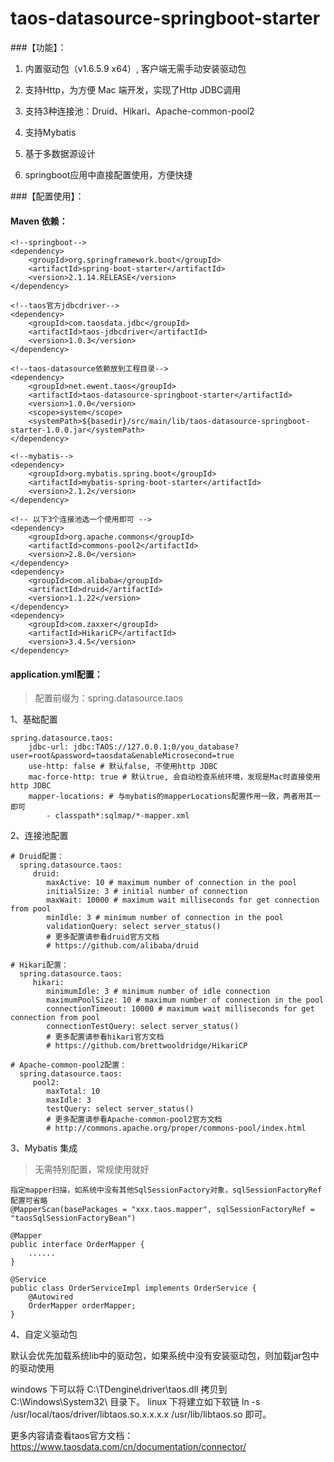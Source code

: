 # taos-datasource-springboot-starter

###【功能】：

1. 内置驱动包（v1.6.5.9 x64）, 客户端无需手动安装驱动包

2. 支持Http，为方便 Mac 端开发，实现了Http JDBC调用

3. 支持3种连接池：Druid、Hikari、Apache-common-pool2

4. 支持Mybatis

5. 基于多数据源设计

6. springboot应用中直接配置使用，方便快捷

###【配置使用】：

#### Maven 依赖：
```
<!--springboot-->
<dependency>
    <groupId>org.springframework.boot</groupId>
    <artifactId>spring-boot-starter</artifactId>
    <version>2.1.14.RELEASE</version>
</dependency>

<!--taos官方jdbcdriver-->
<dependency>
    <groupId>com.taosdata.jdbc</groupId>
    <artifactId>taos-jdbcdriver</artifactId>
    <version>1.0.3</version>
</dependency>

<!--taos-datasource依赖放到工程目录-->
<dependency>
    <groupId>net.ewent.taos</groupId>
    <artifactId>taos-datasource-springboot-starter</artifactId>
    <version>1.0.0</version>
    <scope>system</scope>
    <systemPath>${basedir}/src/main/lib/taos-datasource-springboot-starter-1.0.0.jar</systemPath>
</dependency>

<!--mybatis-->
<dependency>
    <groupId>org.mybatis.spring.boot</groupId>
    <artifactId>mybatis-spring-boot-starter</artifactId>
    <version>2.1.2</version>
</dependency>

<!-- 以下3个连接池选一个使用即可 -->
<dependency>
    <groupId>org.apache.commons</groupId>
    <artifactId>commons-pool2</artifactId>
    <version>2.8.0</version>
</dependency>
<dependency>
    <groupId>com.alibaba</groupId>
    <artifactId>druid</artifactId>
    <version>1.1.22</version>
</dependency>
<dependency>
    <groupId>com.zaxxer</groupId>
    <artifactId>HikariCP</artifactId>
    <version>3.4.5</version>
</dependency>
```

#### application.yml配置：

> 配置前缀为：spring.datasource.taos

1、基础配置

```
spring.datasource.taos:
    jdbc-url: jdbc:TAOS://127.0.0.1:0/you_database?user=root&password=taosdata&enableMicrosecond=true
    use-http: false # 默认false, 不使用http JDBC
    mac-force-http: true # 默认true, 会自动检查系统环境，发现是Mac时直接使用http JDBC
    mapper-locations: # 与mybatis的mapperLocations配置作用一致，两者用其一即可
        - classpath*:sqlmap/*-mapper.xml
```

2、连接池配置

```
# Druid配置：
  spring.datasource.taos:
     druid:
        maxActive: 10 # maximum number of connection in the pool
        initialSize: 3 # initial number of connection
        maxWait: 10000 # maximum wait milliseconds for get connection from pool
        minIdle: 3 # minimum number of connection in the pool
        validationQuery: select server_status()
        # 更多配置请参看druid官方文档
        # https://github.com/alibaba/druid

# Hikari配置：
  spring.datasource.taos:
     hikari:
        minimumIdle: 3 # minimum number of idle connection
        maximumPoolSize: 10 # maximum number of connection in the pool
        connectionTimeout: 10000 # maximum wait milliseconds for get connection from pool
        connectionTestQuery: select server_status()
        # 更多配置请参看hikari官方文档
        # https://github.com/brettwooldridge/HikariCP

# Apache-common-pool2配置：
  spring.datasource.taos:
     pool2:
        maxTotal: 10
        maxIdle: 3
        testQuery: select server_status()
        # 更多配置请参看Apache-common-pool2官方文档
        # http://commons.apache.org/proper/commons-pool/index.html
```

3、Mybatis 集成
> 无需特别配置，常规使用就好

```
指定mapper扫描，如系统中没有其他SqlSessionFactory对象，sqlSessionFactoryRef配置可省略
@MapperScan(basePackages = "xxx.taos.mapper", sqlSessionFactoryRef = "taosSqlSessionFactoryBean")

@Mapper
public interface OrderMapper {
    ......
}

@Service
public class OrderServiceImpl implements OrderService {
    @Autowired
    OrderMapper orderMapper;
}
```

4、自定义驱动包

默认会优先加载系统lib中的驱动包，如果系统中没有安装驱动包，则加载jar包中的驱动使用

windows 下可以将 C:\TDengine\driver\taos.dll 拷贝到 C:\Windows\System32\ 目录下。
linux   下将建立如下软链 ln -s /usr/local/taos/driver/libtaos.so.x.x.x.x /usr/lib/libtaos.so 即可。

更多内容请查看taos官方文档：https://www.taosdata.com/cn/documentation/connector/
    